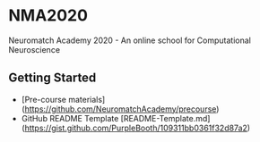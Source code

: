 # NMA2020
Neuromatch Academy 2020 - An online school for Computational Neuroscience

## Getting Started

* [Pre-course materials] (https://github.com/NeuromatchAcademy/precourse)
* GitHub README Template [README-Template.md] (https://gist.github.com/PurpleBooth/109311bb0361f32d87a2)

